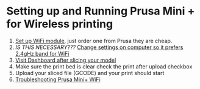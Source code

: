 # Setting up and Running Prusa Mini + for Wireless printing

1. [Set up WiFi module](https://help.prusa3d.com/guide/how-to-setup-wi-fi-mini-mini_316781), just order one from Prusa they are cheap.
2. *IS THIS NECESSARY???* [Change settings on computer so it prefers 2.4gHz band for WiFi](https://wccftech.com/how-to/how-to-change-between-2-4ghz-and-5ghz-wifi-bands-on-windows-10/)
3. [Visit Dashboard after slicing your model](http://10.82.10.243/#dashboard)
4. Make sure the print bed is clear check the print after upload checkbox
5. Upload your sliced file (GCODE) and your print should start
6. [Troubleshooting Prusa Mini+ WiFi](https://forum.prusa3d.com/forum/hardware-firmware-and-software-help/prusa-mini-mini-wifi-troubleshooting/)